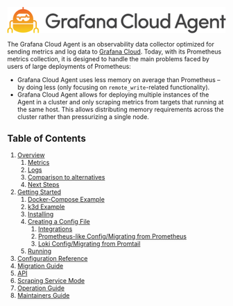 <p align="center"><img src="assets/logo_and_name.png" alt="Grafana Cloud Agent logo"></p>

The Grafana Cloud Agent is an observability data collector optimized for sending
metrics and log data to [Grafana Cloud](https://grafana.com/products/cloud/).
Today, with its Prometheus metrics collection, it is designed to handle the
main problems faced by users of large deployments of Prometheus:

- Grafana Cloud Agent uses less memory on average than Prometheus – by doing less
  (only focusing on `remote_write`-related functionality).
- Grafana Cloud Agent allows for deploying multiple instances of the Agent in a
  cluster and only scraping metrics from targets that running at the same host.
  This allows distributing memory requirements across the cluster
  rather than pressurizing a single node.

## Table of Contents

1. [Overview](./overview.md)
    1. [Metrics](./overview.md#metrics)
    2. [Logs](./overview.md#logs)
    3. [Comparison to alternatives](./overview.md#comparison-to-alternatives)
    4. [Next Steps](./overview.md#next-steps)
2. [Getting Started](./getting-started.md)
    1. [Docker-Compose Example](./getting-started.md#docker-compose-example)
    2. [k3d Example](./getting-started.md#k3d-example)
    3. [Installing](./getting-started.md#installing)
    4. [Creating a Config File](./getting-started.md#creating-a-config-file)
        1. [Integrations](./getting-started.md#integrations)
        2. [Prometheus-like Config/Migrating from Prometheus](./getting-started.md#prometheus-like-configmigrating-from-prometheus)
        3. [Loki Config/Migrating from Promtail](./getting-started.md#loki-configmigrating-from-promtail)
    5. [Running](./getting-started.md#running)
3. [Configuration Reference](./configuration-reference.md)
4. [Migration Guide](./migration-guide.md)
5. [API](./api.md)
6. [Scraping Service Mode](./scraping-service.md)
7. [Operation Guide](./operation-guide.md)
8. [Maintainers Guide](./maintaining.md)

